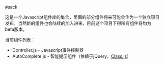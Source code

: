 #sack

这是一个Javascript组件库的集合，里面的部分组件将来可能会作为一个独立项目发布，当然新的组件也会陆续的加入进来，目前这个项目下得所有组件将均为beta版本。

当前组件列表：

- Controller.js - Javascript事件控制器
- AutoComplete.js - 智能提示组件（依赖于jQuery，[Class.js](https://github.com/abcrun/Class)）
